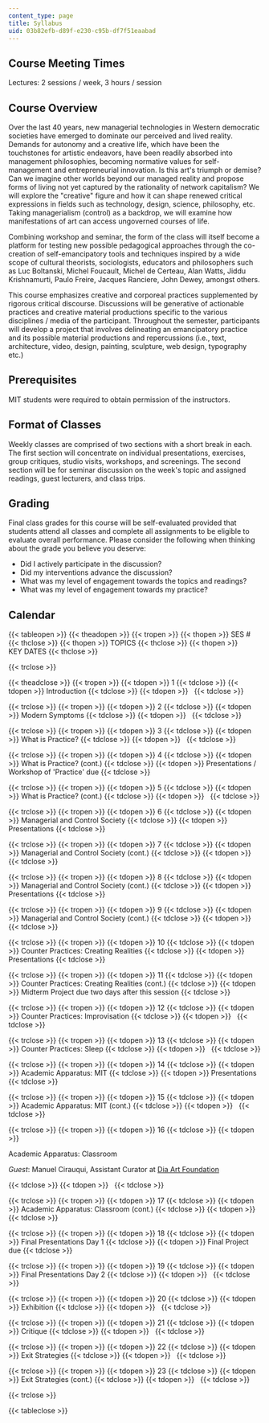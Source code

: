 ```yaml
---
content_type: page
title: Syllabus
uid: 03b82efb-d89f-e230-c95b-df7f51eaabad
---
```


Course Meeting Times
--------------------

Lectures: 2 sessions / week, 3 hours / session

Course Overview
---------------

Over the last 40 years, new managerial technologies in Western democratic societies have emerged to dominate our perceived and lived reality. Demands for autonomy and a creative life, which have been the touchstones for artistic endeavors, have been readily absorbed into management philosophies, becoming normative values for self-management and entrepreneurial innovation. Is this art's triumph or demise? Can we imagine other worlds beyond our managed reality and propose forms of living not yet captured by the rationality of network capitalism? We will explore the "creative" figure and how it can shape renewed critical expressions in fields such as technology, design, science, philosophy, etc. Taking managerialism (control) as a backdrop, we will examine how manifestations of art can access ungoverned courses of life.

Combining workshop and seminar, the form of the class will itself become a platform for testing new possible pedagogical approaches through the co-creation of self-emancipatory tools and techniques inspired by a wide scope of cultural theorists, sociologists, educators and philosophers such as Luc Boltanski, Michel Foucault, Michel de Certeau, Alan Watts, Jiddu Krishnamurti, Paulo Freire, Jacques Ranciere, John Dewey, amongst others.

This course emphasizes creative and corporeal practices supplemented by rigorous critical discourse. Discussions will be generative of actionable practices and creative material productions specific to the various disciplines / media of the participant. Throughout the semester, participants will develop a project that involves delineating an emancipatory practice and its possible material productions and repercussions (i.e., text, architecture, video, design, painting, sculpture, web design, typography etc.)

Prerequisites
-------------

MIT students were required to obtain permission of the instructors.

Format of Classes
-----------------

Weekly classes are comprised of two sections with a short break in each. The first section will concentrate on individual presentations, exercises, group critiques, studio visits, workshops, and screenings. The second section will be for seminar discussion on the week's topic and assigned readings, guest lecturers, and class trips.

Grading
-------

Final class grades for this course will be self-evaluated provided that students attend all classes and complete all assignments to be eligible to evaluate overall performance. Please consider the following when thinking about the grade you believe you deserve:

*   Did I actively participate in the discussion?
*   Did my interventions advance the discussion?
*   What was my level of engagement towards the topics and readings?
*   What was my level of engagement towards my practice?

Calendar
--------

{{< tableopen >}}
{{< theadopen >}}
{{< tropen >}}
{{< thopen >}}
SES #
{{< thclose >}}
{{< thopen >}}
TOPICS
{{< thclose >}}
{{< thopen >}}
KEY DATES
{{< thclose >}}

{{< trclose >}}

{{< theadclose >}}
{{< tropen >}}
{{< tdopen >}}
1
{{< tdclose >}}
{{< tdopen >}}
Introduction
{{< tdclose >}}
{{< tdopen >}}
 
{{< tdclose >}}

{{< trclose >}}
{{< tropen >}}
{{< tdopen >}}
2
{{< tdclose >}}
{{< tdopen >}}
Modern Symptoms
{{< tdclose >}}
{{< tdopen >}}
 
{{< tdclose >}}

{{< trclose >}}
{{< tropen >}}
{{< tdopen >}}
3
{{< tdclose >}}
{{< tdopen >}}
What is Practice?
{{< tdclose >}}
{{< tdopen >}}
 
{{< tdclose >}}

{{< trclose >}}
{{< tropen >}}
{{< tdopen >}}
4
{{< tdclose >}}
{{< tdopen >}}
What is Practice? (cont.)
{{< tdclose >}}
{{< tdopen >}}
Presentations / Workshop of 'Practice' due
{{< tdclose >}}

{{< trclose >}}
{{< tropen >}}
{{< tdopen >}}
5
{{< tdclose >}}
{{< tdopen >}}
What is Practice? (cont.)
{{< tdclose >}}
{{< tdopen >}}
 
{{< tdclose >}}

{{< trclose >}}
{{< tropen >}}
{{< tdopen >}}
6
{{< tdclose >}}
{{< tdopen >}}
Managerial and Control Society
{{< tdclose >}}
{{< tdopen >}}
Presentations
{{< tdclose >}}

{{< trclose >}}
{{< tropen >}}
{{< tdopen >}}
7
{{< tdclose >}}
{{< tdopen >}}
Managerial and Control Society (cont.)
{{< tdclose >}}
{{< tdopen >}}
 
{{< tdclose >}}

{{< trclose >}}
{{< tropen >}}
{{< tdopen >}}
8
{{< tdclose >}}
{{< tdopen >}}
Managerial and Control Society (cont.)
{{< tdclose >}}
{{< tdopen >}}
Presentations
{{< tdclose >}}

{{< trclose >}}
{{< tropen >}}
{{< tdopen >}}
9
{{< tdclose >}}
{{< tdopen >}}
Managerial and Control Society (cont.)
{{< tdclose >}}
{{< tdopen >}}
 
{{< tdclose >}}

{{< trclose >}}
{{< tropen >}}
{{< tdopen >}}
10
{{< tdclose >}}
{{< tdopen >}}
Counter Practices: Creating Realities
{{< tdclose >}}
{{< tdopen >}}
Presentations
{{< tdclose >}}

{{< trclose >}}
{{< tropen >}}
{{< tdopen >}}
11
{{< tdclose >}}
{{< tdopen >}}
Counter Practices: Creating Realities (cont.)
{{< tdclose >}}
{{< tdopen >}}
Midterm Project due two days after this session
{{< tdclose >}}

{{< trclose >}}
{{< tropen >}}
{{< tdopen >}}
12
{{< tdclose >}}
{{< tdopen >}}
Counter Practices: Improvisation
{{< tdclose >}}
{{< tdopen >}}
 
{{< tdclose >}}

{{< trclose >}}
{{< tropen >}}
{{< tdopen >}}
13
{{< tdclose >}}
{{< tdopen >}}
Counter Practices: Sleep
{{< tdclose >}}
{{< tdopen >}}
 
{{< tdclose >}}

{{< trclose >}}
{{< tropen >}}
{{< tdopen >}}
14
{{< tdclose >}}
{{< tdopen >}}
Academic Apparatus: MIT
{{< tdclose >}}
{{< tdopen >}}
Presentations
{{< tdclose >}}

{{< trclose >}}
{{< tropen >}}
{{< tdopen >}}
15
{{< tdclose >}}
{{< tdopen >}}
Academic Apparatus: MIT (cont.)
{{< tdclose >}}
{{< tdopen >}}
 
{{< tdclose >}}

{{< trclose >}}
{{< tropen >}}
{{< tdopen >}}
16
{{< tdclose >}}
{{< tdopen >}}


Academic Apparatus: Classroom

_Guest_: Manuel Cirauqui, Assistant Curator at [Dia Art Foundation](http://www.diaart.org/)


{{< tdclose >}}
{{< tdopen >}}
 
{{< tdclose >}}

{{< trclose >}}
{{< tropen >}}
{{< tdopen >}}
17
{{< tdclose >}}
{{< tdopen >}}
Academic Apparatus: Classroom (cont.)
{{< tdclose >}}
{{< tdopen >}}
 
{{< tdclose >}}

{{< trclose >}}
{{< tropen >}}
{{< tdopen >}}
18
{{< tdclose >}}
{{< tdopen >}}
Final Presentations Day 1
{{< tdclose >}}
{{< tdopen >}}
Final Project due
{{< tdclose >}}

{{< trclose >}}
{{< tropen >}}
{{< tdopen >}}
19
{{< tdclose >}}
{{< tdopen >}}
Final Presentations Day 2
{{< tdclose >}}
{{< tdopen >}}
 
{{< tdclose >}}

{{< trclose >}}
{{< tropen >}}
{{< tdopen >}}
20
{{< tdclose >}}
{{< tdopen >}}
Exhibition
{{< tdclose >}}
{{< tdopen >}}
 
{{< tdclose >}}

{{< trclose >}}
{{< tropen >}}
{{< tdopen >}}
21
{{< tdclose >}}
{{< tdopen >}}
Critique
{{< tdclose >}}
{{< tdopen >}}
 
{{< tdclose >}}

{{< trclose >}}
{{< tropen >}}
{{< tdopen >}}
22
{{< tdclose >}}
{{< tdopen >}}
Exit Strategies
{{< tdclose >}}
{{< tdopen >}}
 
{{< tdclose >}}

{{< trclose >}}
{{< tropen >}}
{{< tdopen >}}
23
{{< tdclose >}}
{{< tdopen >}}
Exit Strategies (cont.)
{{< tdclose >}}
{{< tdopen >}}
 
{{< tdclose >}}

{{< trclose >}}

{{< tableclose >}}